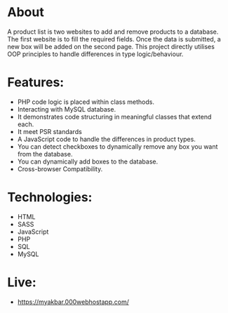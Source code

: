 # About
A product list is two websites to add and remove products to a database. The first website is to fill the required fields. Once the data is submitted, a new box will be added on the second page. This project directly utilises OOP principles to handle differences in type logic/behaviour.

# Features:
- PHP code logic is placed within class methods.
- Interacting with MySQL database.
- It demonstrates code structuring in meaningful classes that extend each.
- It meet PSR standards
- A JavaScript code to handle the differences in product types.
- You can detect checkboxes to dynamically remove any box you want from the database.
- You can dynamically add boxes to the database.
- Cross-browser Compatibility.
# Technologies: 
- HTML 
- SASS 
- JavaScript 
- PHP 
- SQL 
- MySQL
# Live: 
- https://myakbar.000webhostapp.com/
